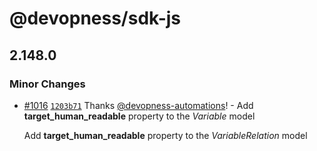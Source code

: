 # @devopness/sdk-js

## 2.148.0

### Minor Changes

- [#1016](https://github.com/devopness/devopness/pull/1016) [`1203b71`](https://github.com/devopness/devopness/commit/1203b71f0d5e8fc22251594d7f3f70174622838c) Thanks [@devopness-automations](https://github.com/devopness-automations)! - Add **target_human_readable** property to the _Variable_ model

  Add **target_human_readable** property to the _VariableRelation_ model
